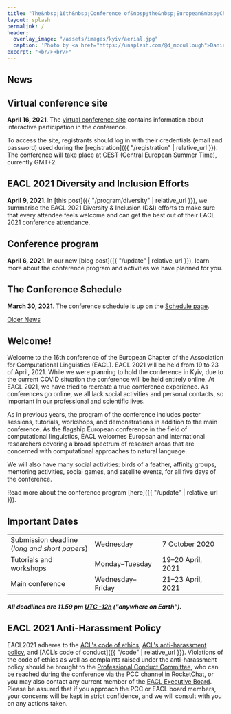 ```yaml
---
title: "The&nbsp;16th&nbsp;Conference of&nbsp;the&nbsp;European&nbsp;Chapter<br> of&nbsp;the&nbsp;Association for&nbsp;Computational Linguistics"
layout: splash
permalink: /
header:
  overlay_image: "/assets/images/kyiv/aerial.jpg"
  caption: 'Photo by <a href="https://unsplash.com/@d_mccullough">Daniel McCullough</a> on <a href="http://www.unsplash.com">Unsplash</a>'
excerpt: "<br/><br/>"
---
```


## News

<div class="notice--info" markdown="1">
  <h2 id="virtual-conference-site">Virtual conference site</h2>

  **April 16, 2021**. The <a href="https://www.virtual2021.eacl.org/" target="_blank" rel="noopener noreferrer">virtual conference site</a> contains information about interactive participation in the conference.

  To access the site, registrants should log in with their credentials (email and password) used during the [registration]({{ "/registration" | relative_url }}). 
  The conference will take place at CEST (Central European Summer Time), currently GMT+2.
</div>

<div class="notice--info" markdown="1">
  <h2 id="eacl-2021-diversity-and-inclusion-efforts">EACL 2021 Diversity and Inclusion Efforts</h2>
  
  **April 9, 2021**. In [this post]({{ "/program/diversity" | relative_url }}), we summarise the EACL 2021 Diversity & Inclusion (D&I) efforts to make sure that every attendee feels welcome and can get the best out of their EACL 2021 conference attendance.
</div>

<div class="notice--info" markdown="1">
  <h2>Conference program</h2>

  **April 6, 2021**. In our new [blog post]({{ "/update" | relative_url }}), learn more about the conference program and activities we have planned for you.
</div>

<div class="notice--info" markdown="1">
  <h2>The Conference Schedule</h2>

  **March 30, 2021**. The conference schedule is up on the <a href="{{ '/schedule' | relative_url }}">Schedule page</a>.
</div>

<div class="text-center">
  <a href="{{ "/news" | relative_url }}">Older News</a>
</div>

## Welcome!

Welcome to the 16th conference of the European Chapter of the Association for Computational Linguistics (EACL). EACL 2021 will be held from 19 to 23 of April, 2021. While we were planning to hold the conference in Kyiv, due to the current COVID situation the conference will be held entirely online. At EACL 2021, we have tried to recreate a true conference experience. As conferences go online, we all lack social activities and personal contacts, so important in our professional and scientific lives.

As in previous years, the program of the conference includes poster sessions, tutorials, workshops, and demonstrations in addition to the main conference. As the flagship European conference in the field of computational linguistics, EACL welcomes European and international researchers covering a broad spectrum of research areas that are concerned with computational approaches to natural language.

We will also have many social activities: birds of a feather, affinity groups, mentoring activities, social games, and satellite events, for all five days of the conference.

Read more about the conference program [here]({{ "/update" | relative_url }}).

## Important Dates

<table class="table-dates">
    <tbody>
        <tr>
            <td>Submission deadline<br/>(<i>long and short papers</i>)</td>
            <td>Wednesday</td>
            <td>7&nbsp;October 2020</td>
        </tr>
        <tr>
            <td>Tutorials and workshops</td>
            <td>Monday&ndash;Tuesday</td>
            <td>19&ndash;20&nbsp;April, 2021</td>
        </tr>  
        <tr>
            <td>Main conference</td>
            <td>Wednesday&ndash;Friday</td>
            <td>21&ndash;23&nbsp;April, 2021</td>
        </tr>
    </tbody>
</table>

##### All deadlines are 11.59 pm [UTC -12h](https://www.timeanddate.com/time/zone/timezone/utc-12) ("anywhere on Earth").

## EACL 2021 Anti-Harassment Policy

EACL2021 adheres to the [ACL's code of ethics](https://www.aclweb.org/portal/content/acl-code-ethics), [ACL's anti-harassment policy](https://www.aclweb.org/adminwiki/index.php?title=Anti-Harassment_Policy), and [ACL’s code of conduct]({{ "/code" | relative_url }}). Violations of the code of ethics as well as complaints raised under the anti-harassment policy should be brought to the [Professional Conduct Committee](https://www.aclweb.org/adminwiki/index.php?title=Professional_Conduct_Committee), who can be reached during the conference via the PCC channel in RocketChat, or you may also contact any current member of the [EACL Executive Board](http://eacl.org/general/#officers). Please be assured that if you approach the PCC or EACL board members,  your concerns will be kept in strict confidence, and we will consult with you on any actions taken.
